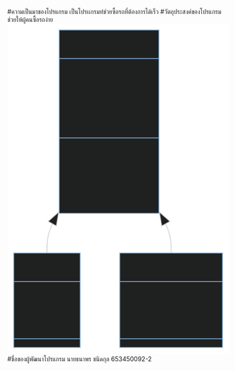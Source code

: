 #ความเป็นมาของโปรแกรม
เป็นโปรเเกรมท่ช่วยซื้อรถที่ต้องการได้เร็ว 
#วัตถุประสงค์ของโปรแกรม
ช่วยให้ผู้คนซื้อรถง่าย
![Alt text](./mermaid.svg)
#ชื่อของผู้พัฒนาโปรแกรม
นายธนาพร ชนิดกุล 653450092-2